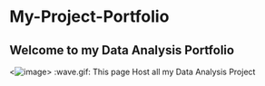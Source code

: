 # My-Project-Portfolio
## Welcome to my Data Analysis Portfolio
<![image](https://user-images.githubusercontent.com/96060060/174395799-1c481ea7-6d11-46d9-a0bc-50ae8f245680.png)>
:wave.gif:
This page Host all my Data Analysis Project
